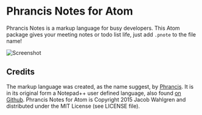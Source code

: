 # Phrancis Notes for Atom
Phrancis Notes is a markup language for busy developers. This Atom package
gives your meeting notes or todo list life, just add `.pnote` to the file name!

![Screenshot](http://i.imgur.com/lJjx8UF.png)

## Credits

The markup language was created, as the name suggest, by
[Phrancis](https://github.com/Phrancis). It is in its original form a Notepad++
user defined language, also found 
[on Github](https://github.com/Phrancis/PhrancisNotesMarkup). Phrancis Notes for
Atom is Copyright 2015 Jacob Wahlgren and distributed under the MIT License (see
LICENSE file).
